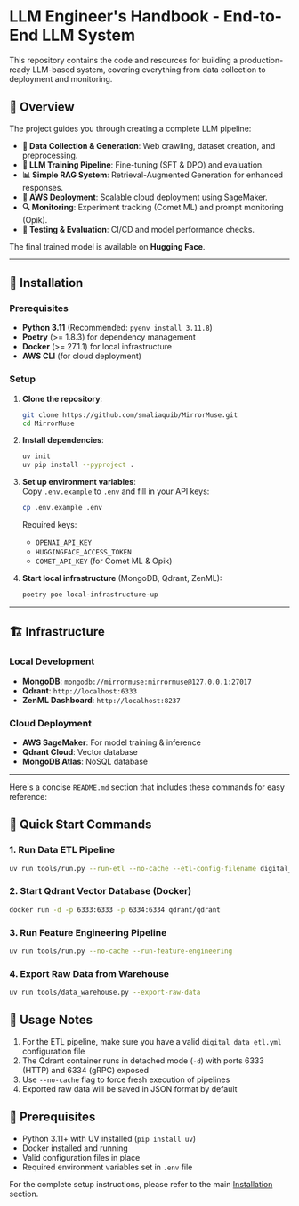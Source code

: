 # LLM Engineer's Handbook - End-to-End LLM System  

This repository contains the code and resources for building a production-ready LLM-based system, covering everything from data collection to deployment and monitoring.  

## 📌 Overview  

The project guides you through creating a complete LLM pipeline:  

- **📝 Data Collection & Generation**: Web crawling, dataset creation, and preprocessing.  
- **🔄 LLM Training Pipeline**: Fine-tuning (SFT & DPO) and evaluation.  
- **📊 Simple RAG System**: Retrieval-Augmented Generation for enhanced responses.  
- **🚀 AWS Deployment**: Scalable cloud deployment using SageMaker.  
- **🔍 Monitoring**: Experiment tracking (Comet ML) and prompt monitoring (Opik).  
- **🧪 Testing & Evaluation**: CI/CD and model performance checks.  

The final trained model is available on **Hugging Face**.  

---

## 🔧 Installation  

### Prerequisites  
- **Python 3.11** (Recommended: `pyenv install 3.11.8`)  
- **Poetry** (>= 1.8.3) for dependency management  
- **Docker** (>= 27.1.1) for local infrastructure  
- **AWS CLI** (for cloud deployment)  

### Setup  
1. **Clone the repository**:  
   ```bash
   git clone https://github.com/smaliaquib/MirrorMuse.git
   cd MirrorMuse
   ```

2. **Install dependencies**:  
   ```bash
   uv init
   uv pip install --pyproject .   
   ```

3. **Set up environment variables**:  
   Copy `.env.example` to `.env` and fill in your API keys:  
   ```bash
   cp .env.example .env
   ```
   Required keys:  
   - `OPENAI_API_KEY`  
   - `HUGGINGFACE_ACCESS_TOKEN`  
   - `COMET_API_KEY` (for Comet ML & Opik)  

4. **Start local infrastructure** (MongoDB, Qdrant, ZenML):  
   ```bash
   poetry poe local-infrastructure-up
   ```

---

## 🏗️ Infrastructure  

### Local Development  
- **MongoDB**: `mongodb://mirrormuse:mirrormuse@127.0.0.1:27017`  
- **Qdrant**: `http://localhost:6333`  
- **ZenML Dashboard**: `http://localhost:8237`  

### Cloud Deployment  
- **AWS SageMaker**: For model training & inference  
- **Qdrant Cloud**: Vector database  
- **MongoDB Atlas**: NoSQL database  

---

Here's a concise `README.md` section that includes these commands for easy reference:

## 🚀 Quick Start Commands

### 1. Run Data ETL Pipeline
```bash
uv run tools/run.py --run-etl --no-cache --etl-config-filename digital_data_etl.yml
```

### 2. Start Qdrant Vector Database (Docker)
```bash
docker run -d -p 6333:6333 -p 6334:6334 qdrant/qdrant
```

### 3. Run Feature Engineering Pipeline
```bash
uv run tools/run.py --no-cache --run-feature-engineering
```

### 4. Export Raw Data from Warehouse
```bash
uv run tools/data_warehouse.py --export-raw-data
```

## 📝 Usage Notes
1. For the ETL pipeline, make sure you have a valid `digital_data_etl.yml` configuration file
2. The Qdrant container runs in detached mode (`-d`) with ports 6333 (HTTP) and 6334 (gRPC) exposed
3. Use `--no-cache` flag to force fresh execution of pipelines
4. Exported raw data will be saved in JSON format by default

## 🔧 Prerequisites
- Python 3.11+ with UV installed (`pip install uv`)
- Docker installed and running
- Valid configuration files in place
- Required environment variables set in `.env` file

For the complete setup instructions, please refer to the main [Installation](#-installation) section.